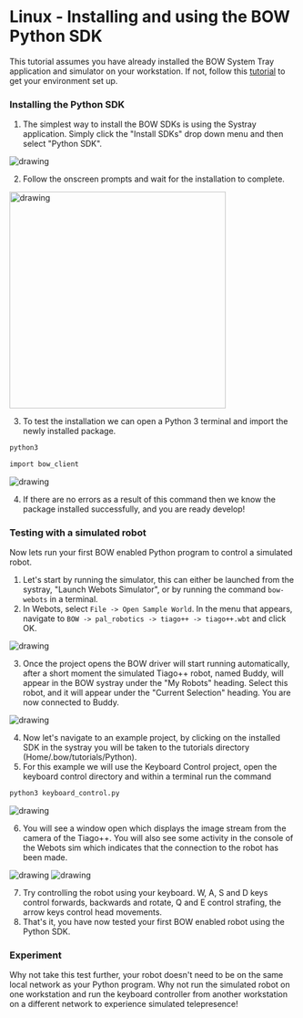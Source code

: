 # Linux - Installing and using the BOW Python SDK

This tutorial assumes you have already installed the BOW System Tray application and simulator on your workstation. If not, follow this [tutorial](https://github.com/bowltd/SDK-Tutorials/blob/main/Linux%20-%20Setting%20up%20your%20BOW%20developer%20environment.md) to get your environment set up.

### Installing the Python SDK
1. The simplest way to install the BOW SDKs is using the Systray application. Simply click the "Install SDKs" drop down menu and then select "Python SDK".

<img src="Screenshots/linux-python-sdk/1-image.png" alt="drawing"/>

2. Follow the onscreen prompts and wait for the installation to complete.

<img src="Screenshots/linux-python-sdk/2-image.png" alt="drawing" width="380"/>


3. To test the installation we can open a Python 3 terminal and import the newly installed package.
```bash
python3
```
```bash
import bow_client
```

<img src="Screenshots/linux-python-sdk/3-image.png" alt="drawing"/>

4. If there are no errors as a result of this command then we know the package installed successfully, and you are ready develop!

### Testing with a simulated robot
Now lets run your first BOW enabled Python program to control a simulated robot.

1. Let's start by running the simulator, this can either be launched from the systray, "Launch Webots Simulator", or by running the command `bow-webots` in a terminal.
2. In Webots, select `File -> Open Sample World`. In the menu that appears, navigate to `BOW -> pal_robotics -> tiago++ -> tiago++.wbt` and click OK.

<img src="Screenshots/linux-setup/9-image.png" alt="drawing"/>

3. Once the project opens the BOW driver will start running automatically, after a short moment the simulated Tiago++ robot, named Buddy, will appear in the BOW systray under the "My Robots" heading. Select this robot, and it will appear under the "Current Selection" heading. You are now connected to Buddy.

<img src="Screenshots/linux-python-sdk/4-image.png" alt="drawing"/>

4. Now let's navigate to an example project, by clicking on the installed SDK in the systray you will be taken to the tutorials directory (Home/.bow/tutorials/Python).
5. For this example we will use the Keyboard Control project, open the keyboard control directory and within a terminal run the command

```bash
python3 keyboard_control.py
```

<img src="Screenshots/linux-python-sdk/5-image.png" alt="drawing"/>

6. You will see a window open which displays the image stream from the camera of the Tiago++. You will also see some activity in the console of the Webots sim which indicates that the connection to the robot has been made.

<img src="Screenshots/linux-python-sdk/6-image.png" alt="drawing"/>
<img src="Screenshots/linux-python-sdk/7-image.png" alt="drawing"/>

7. Try controlling the robot using your keyboard. W, A, S and D keys control forwards, backwards and rotate, Q and E control strafing, the arrow keys control head movements.
8. That's it, you have now tested your first BOW enabled robot using the Python SDK.

### Experiment
Why not take this test further, your robot doesn't need to be on the same local network as your Python program. Why not run the simulated robot on one workstation and run the keyboard controller from another workstation on a different network to experience simulated telepresence!
